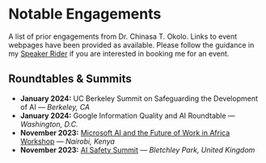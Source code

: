 # Notable Engagements
A list of prior engagements from Dr. Chinasa T. Okolo. Links to event webpages have been provided as available.
Please follow the guidance in my [Speaker Rider](https://github.com/chinasatokolo/MediaKit/blob/main/speaker-rider.md) if you are interested in booking me for an event.

## Roundtables & Summits
* **January 2024:** UC Berkeley Summit on Safeguarding the Development of AI — _Berkeley, CA_
* **January 2024:** Google Information Quality and AI Roundtable — _Washington, D.C._
* **November 2023:** [Microsoft AI and the Future of Work in Africa Workshop](https://www.microsoft.com/en-us/research/project/ai-and-the-future-of-work-in-africa/) — _Nairobi, Kenya_
* **November 2023:** [AI Safety Summit](https://www.gov.uk/government/topical-events/ai-safety-summit-2023) — _Bletchley Park, United Kingdom_
